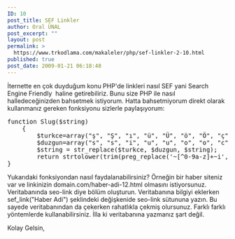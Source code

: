 ```yaml
---
ID: 10
post_title: SEF Linkler
author: Oral ÜNAL
post_excerpt: ""
layout: post
permalink: >
  https://www.trkodlama.com/makaleler/php/sef-linkler-2-10.html
published: true
post_date: 2009-01-21 06:18:48
---
```

İternette en çok duyduğum konu PHP'de linkleri nasıl SEF yani Search Engine Friendly  haline getirebiliriz. Bunu size PHP ile nasıl halledeceğinizden bahsetmek istiyorum. Hatta bahsetmiyorum direkt olarak kullanmanız gereken fonksiyonu sizlerle paylaşıyorum:
<pre class="prettyprint" data-start-line="1" data-visibility="visible" data-highlight="" data-caption="">function Slug($string)
    {
        $turkce=array("ş", "Ş", "ı", "ü", "Ü", "ö", "Ö", "ç", "Ç", "ş", "Ş", "ı", "ğ", "Ğ", "İ", "ö", "Ö", "Ç", "ç", "ü", "Ü");
        $duzgun=array("s", "s", "i", "u", "u", "o", "o", "c", "c", "s", "s", "i", "g", "g", "i", "o", "o", "c", "c", "u", "u");
        $string = str_replace($turkce, $duzgun, $string);
        return strtolower(trim(preg_replace('~[^0-9a-z]+~i', '-', html_entity_decode(preg_replace('~&amp;([a-z]{1,2})(?:acute|cedil|circ|grave|lig|orn|ring|slash|th|tilde|uml);~i', '$1', htmlentities($string, ENT_QUOTES, 'UTF-8')), ENT_QUOTES, 'UTF-8')), '-'));
}</pre>
Yukarıdaki fonksiyondan nasıl faydalanabilirsiniz? Örneğin bir haber siteniz var ve linkinizin domain.com/haber-adi-12.html olmasını istiyorsunuz. Veritabanında seo-link diye bölüm oluşturun. Veritabanına bilgiyi eklerken sef_link("Haber Adi") şeklindeki değişkenide seo-link sütununa yazın. Bu sayede veritabanından da çekerken rahatlıkla çekmiş olursunuz. Farklı farklı yöntemlerde kullanabilirsiniz. İlla ki veritabanına yazmanız şart değil.

Kolay Gelsin,

